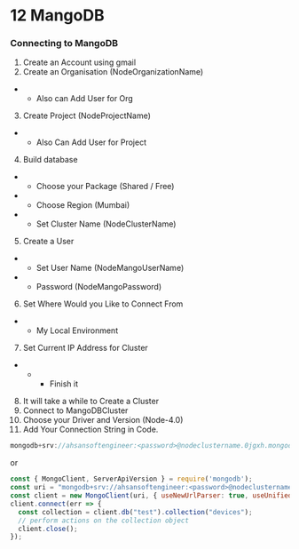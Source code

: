# 12 MangoDB
### Connecting to MangoDB
1. Create an Account using gmail
2. Create an Organisation (NodeOrganizationName)
* * Also can Add User for Org
3. Create Project (NodeProjectName)
* * Also Can Add User for Project
4. Build database
* * Choose your Package (Shared / Free)
* * Choose Region (Mumbai)
* * Set Cluster Name (NodeClusterName)
5. Create a User
* * Set User Name (NodeMangoUserName)
* * Password (NodeMangoPassword)
6. Set Where Would you Like to Connect From
* * My Local Environment
7. Set Current IP Address for Cluster
* * * Finish it
8. It will take a while to Create a Cluster
9. Connect to MangoDBCluster
10. Choose your Driver and Version (Node-4.0)
11. Add Your Connection String in Code.
```javascript
mongodb+srv://ahsansoftengineer:<password>@nodeclustername.0jgxh.mongodb.net/myFirstDatabase?retryWrites=true&w=majority
```
or 
```javascript
const { MongoClient, ServerApiVersion } = require('mongodb');
const uri = "mongodb+srv://ahsansoftengineer:<password>@nodeclustername.0jgxh.mongodb.net/myFirstDatabase?retryWrites=true&w=majority";
const client = new MongoClient(uri, { useNewUrlParser: true, useUnifiedTopology: true, serverApi: ServerApiVersion.v1 });
client.connect(err => {
  const collection = client.db("test").collection("devices");
  // perform actions on the collection object
  client.close();
});
```